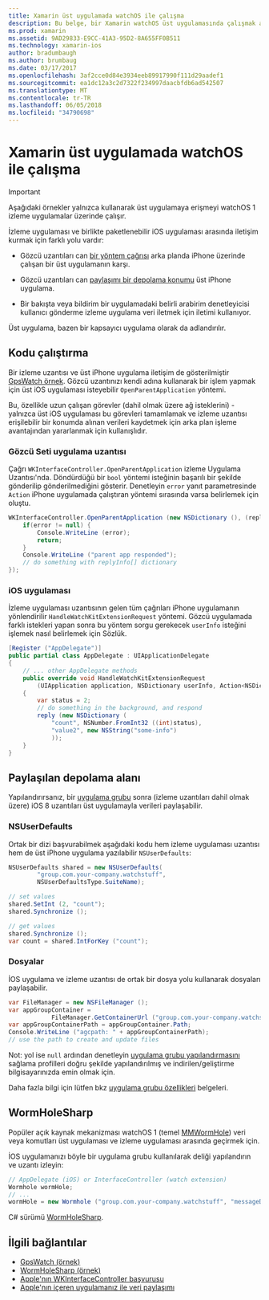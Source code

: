 ```yaml
---
title: Xamarin üst uygulamada watchOS ile çalışma
description: Bu belge, bir Xamarin watchOS üst uygulamasında çalışmak açıklar. WatchKit uygulama uzantıları, iOS uygulamalarını, paylaşılan depolama alanı ve daha fazla anlatılmaktadır.
ms.prod: xamarin
ms.assetid: 9AD29833-E9CC-41A3-95D2-8A655FF0B511
ms.technology: xamarin-ios
author: bradumbaugh
ms.author: brumbaug
ms.date: 03/17/2017
ms.openlocfilehash: 3af2cce0d84e3934eeb89917990f111d29aadef1
ms.sourcegitcommit: ea1dc12a3c2d7322f234997daacbfdb6ad542507
ms.translationtype: MT
ms.contentlocale: tr-TR
ms.lasthandoff: 06/05/2018
ms.locfileid: "34790698"
---
```

# <a name="working-with-the-watchos-parent-application-in-xamarin"></a>Xamarin üst uygulamada watchOS ile çalışma

> [!IMPORTANT]
> Aşağıdaki örnekler yalnızca kullanarak üst uygulamaya erişmeyi watchOS 1 izleme uygulamalar üzerinde çalışır.


İzleme uygulaması ve birlikte paketlenebilir iOS uygulaması arasında iletişim kurmak için farklı yolu vardır:

- Gözcü uzantıları can [bir yöntem çağrısı](#code) arka planda iPhone üzerinde çalışan bir üst uygulamanın karşı.

- Gözcü uzantıları can [paylaşımı bir depolama konumu](#storage) üst iPhone uygulama.

- Bir bakışta veya bildirim bir uygulamadaki belirli arabirim denetleyicisi kullanıcı gönderme izleme uygulama veri iletmek için iletimi kullanıyor.

Üst uygulama, bazen bir kapsayıcı uygulama olarak da adlandırılır.


<a name="code" />

## <a name="run-code"></a>Kodu çalıştırma

Bir izleme uzantısı ve üst iPhone uygulama iletişim de gösterilmiştir [GpsWatch örnek](https://developer.xamarin.com/samples/GpsWatch).
Gözcü uzantınızı kendi adına kullanarak bir işlem yapmak için üst iOS uygulaması isteyebilir `OpenParentApplication` yöntemi.

Bu, özellikle uzun çalışan görevler (dahil olmak üzere ağ isteklerini) - yalnızca üst iOS uygulaması bu görevleri tamamlamak ve izleme uzantısı erişilebilir bir konumda alınan verileri kaydetmek için arka plan işleme avantajından yararlanmak için kullanışlıdır.



### <a name="watch-kit-app-extension"></a>Gözcü Seti uygulama uzantısı

Çağrı `WKInterfaceController.OpenParentApplication` izleme Uygulama Uzantısı'nda. Döndürdüğü bir `bool` yöntemi isteğinin başarılı bir şekilde gönderilip gönderilmediğini gösterir. Denetleyin `error` yanıt parametresinde `Action` iPhone uygulamada çalıştıran yöntemi sırasında varsa belirlemek için oluştu.

```csharp
WKInterfaceController.OpenParentApplication (new NSDictionary (), (replyInfo, error) => {
    if(error != null) {
        Console.WriteLine (error);
        return;
    }
    Console.WriteLine ("parent app responded");
    // do something with replyInfo[] dictionary
});
```


### <a name="ios-app"></a>iOS uygulaması

İzleme uygulaması uzantısının gelen tüm çağrıları iPhone uygulamanın yönlendirilir `HandleWatchKitExtensionRequest` yöntemi.
Gözcü uygulamada farklı istekleri yapan sonra bu yöntem sorgu gerekecek `userInfo` isteğini işlemek nasıl belirlemek için Sözlük.


```csharp
[Register ("AppDelegate")]
public partial class AppDelegate : UIApplicationDelegate
{
    // ... other AppDelegate methods
    public override void HandleWatchKitExtensionRequest
        (UIApplication application, NSDictionary userInfo, Action<NSDictionary> reply)
    {
        var status = 2;
        // do something in the background, and respond
        reply (new NSDictionary (
            "count", NSNumber.FromInt32 ((int)status),
            "value2", new NSString("some-info")
            ));
    }
}
```


<a name="storage" />

## <a name="shared-storage"></a>Paylaşılan depolama alanı

Yapılandırırsanız, bir [uygulama grubu](~/ios/watchos/app-fundamentals/app-groups.md) sonra (izleme uzantıları dahil olmak üzere) iOS 8 uzantıları üst uygulamayla verileri paylaşabilir.

<a name="nsuserdefaults" />

### <a name="nsuserdefaults"></a>NSUserDefaults

Ortak bir dizi başvurabilmek aşağıdaki kodu hem izleme uygulaması uzantısı hem de üst iPhone uygulama yazılabilir `NSUserDefaults`:

```csharp
NSUserDefaults shared = new NSUserDefaults(
        "group.com.your-company.watchstuff",
        NSUserDefaultsType.SuiteName);

// set values
shared.SetInt (2, "count");
shared.Synchronize ();

// get values
shared.Synchronize ();
var count = shared.IntForKey ("count");
```

<a name="files" />

### <a name="files"></a>Dosyalar

İOS uygulama ve izleme uzantısı de ortak bir dosya yolu kullanarak dosyaları paylaşabilir.

```csharp
var FileManager = new NSFileManager ();
var appGroupContainer =
            FileManager.GetContainerUrl ("group.com.your-company.watchstuff");
var appGroupContainerPath = appGroupContainer.Path;
Console.WriteLine ("agcpath: " + appGroupContainerPath);
// use the path to create and update files
```

Not: yol ise `null` ardından denetleyin [uygulama grubu yapılandırmasını](~/ios/watchos/app-fundamentals/app-groups.md) sağlama profilleri doğru şekilde yapılandırılmış ve indirilen/geliştirme bilgisayarınızda emin olmak için.

Daha fazla bilgi için lütfen bkz [uygulama grubu özellikleri](~/ios/deploy-test/provisioning/capabilities/app-groups-capabilities.md) belgeleri.

## <a name="wormholesharp"></a>WormHoleSharp

Popüler açık kaynak mekanizması watchOS 1 (temel [MMWormHole](https://github.com/mutualmobile/MMWormhole)) veri veya komutları üst uygulaması ve izleme uygulaması arasında geçirmek için.

İOS uygulamanızı böyle bir uygulama grubu kullanılarak deliği yapılandırın ve uzantı izleyin:

```csharp
// AppDelegate (iOS) or InterfaceController (watch extension)
Wormhole wormHole;
// ...
wormHole = new Wormhole ("group.com.your-company.watchstuff", "messageDir");
```

C# sürümü [WormHoleSharp](https://github.com/Clancey/WormHoleSharp).



## <a name="related-links"></a>İlgili bağlantılar

- [GpsWatch (örnek)](https://developer.xamarin.com/samples/monotouch/WatchKit/WatchKitCatalog/)
- [WormHoleSharp (örnek)](https://github.com/Clancey/WormHoleSharp)
- [Apple'nın WKInterfaceController başvurusu](https://developer.apple.com/library/prerelease/ios/documentation/WatchKit/Reference/WKInterfaceController_class/index.html#//apple_ref/occ/clm/WKInterfaceController/openParentApplication:reply:)
- [Apple'nın içeren uygulamanız ile veri paylaşımı](https://developer.apple.com/library/ios/documentation/General/Conceptual/ExtensibilityPG/ExtensionScenarios.html)
